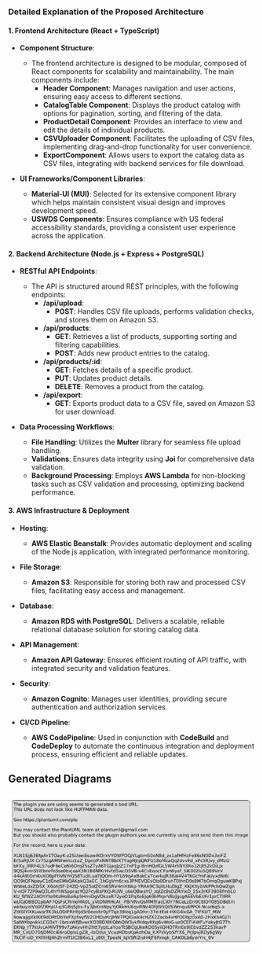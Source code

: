 ### Detailed Explanation of the Proposed Architecture

#### 1. **Frontend Architecture (React + TypeScript)**

- **Component Structure**:
  - The frontend architecture is designed to be modular, composed of React components for scalability and maintainability. The main components include:
    - **Header Component**: Manages navigation and user actions, ensuring easy access to different sections.
    - **CatalogTable Component**: Displays the product catalog with options for pagination, sorting, and filtering of the data.
    - **ProductDetail Component**: Provides an interface to view and edit the details of individual products.
    - **CSVUploader Component**: Facilitates the uploading of CSV files, implementing drag-and-drop functionality for user convenience.
    - **ExportComponent**: Allows users to export the catalog data as CSV files, integrating with backend services for file download.

- **UI Frameworks/Component Libraries**:
  - **Material-UI (MUI)**: Selected for its extensive component library which helps maintain consistent visual design and improves development speed.
  - **USWDS Components**: Ensures compliance with US federal accessibility standards, providing a consistent user experience across the application.

#### 2. **Backend Architecture (Node.js + Express + PostgreSQL)**

- **RESTful API Endpoints**:
  - The API is structured around REST principles, with the following endpoints:
    - **/api/upload**:
      - **POST**: Handles CSV file uploads, performs validation checks, and stores them on Amazon S3.
    - **/api/products**:
      - **GET**: Retrieves a list of products, supporting sorting and filtering capabilities.
      - **POST**: Adds new product entries to the catalog.
    - **/api/products/:id**:
      - **GET**: Fetches details of a specific product.
      - **PUT**: Updates product details.
      - **DELETE**: Removes a product from the catalog.
    - **/api/export**:
      - **GET**: Exports product data to a CSV file, saved on Amazon S3 for user download.

- **Data Processing Workflows**:
  - **File Handling**: Utilizes the **Multer** library for seamless file upload handling.
  - **Validations**: Ensures data integrity using **Joi** for comprehensive data validation.
  - **Background Processing**: Employs **AWS Lambda** for non-blocking tasks such as CSV validation and processing, optimizing backend performance.

#### 3. **AWS Infrastructure & Deployment**

- **Hosting**:
  - **AWS Elastic Beanstalk**: Provides automatic deployment and scaling of the Node.js application, with integrated performance monitoring.

- **File Storage**:
  - **Amazon S3**: Responsible for storing both raw and processed CSV files, facilitating easy access and management.

- **Database**:
  - **Amazon RDS with PostgreSQL**: Delivers a scalable, reliable relational database solution for storing catalog data.

- **API Management**:
  - **Amazon API Gateway**: Ensures efficient routing of API traffic, with integrated security and validation features.

- **Security**:
  - **Amazon Cognito**: Manages user identities, providing secure authentication and authorization services.

- **CI/CD Pipeline**:
  - **AWS CodePipeline**: Used in conjunction with **CodeBuild** and **CodeDeploy** to automate the continuous integration and deployment process, ensuring efficient and reliable updates.

## Generated Diagrams

![Diagram 1](./images/solution_diagram_1.png)